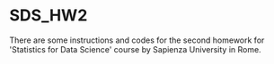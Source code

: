 # SDS_HW2
There are some instructions and codes for the second homework for 'Statistics for Data Science' course by Sapienza University in Rome.
